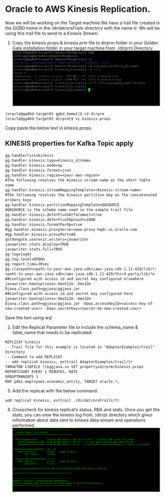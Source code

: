 # Oracle to AWS Kinesis Replication.
Now we will be working on the Target machine.We have a trail file created in the GGBD home in the /dirdat/oraTrails directory with the name tr. We will be using this trail file to send to a Kinesis Stream.

1. Copy the kinesis.props & kinesis.prm file to dirprm folder in your Golden Gate installation folder in your target machine from ./dirprm Directory.
![](/images/kineisis_1.PNG)
```
[oracle@gg4bd-target01 ggbd_home1]$ cd dirprm
[oracle@gg4bd-target01 dirprm]$ vi kinesis.props
```
Copy paste the below text in kinesis.props.


## KINESIS properties for Kafka Topic apply

```
gg.handlerlist=kinesis
gg.handler.kinesis.type=kinesis_streams
gg.handler.kinesis.mode=op
gg.handler.kinesis.format=json
gg.handler.kinesis.region=<your-aws-region>
#The following resolves the Kinesis stream name as the short table name
gg.handler.kinesis.streamMappingTemplate=<Kinesis-stream-name>
#The following resolves the Kinesis partition key as the concatenated primary keys
gg.handler.kinesis.partitionMappingTemplate=QASOURCE
#QASOURCE is the schema name used in the sample trail file
gg.handler.kinesis.deferFlushAtTxCommit=true
gg.handler.kinesis.deferFlushOpCount=1000
gg.handler.kinesis.formatPerOp=true
#gg.handler.kinesis.proxyServer=www-proxy-hqdc.us.oracle.com
#gg.handler.kinesis.proxyPort=80
goldengate.userexit.writers=javawriter
javawriter.stats.display=TRUE
javawriter.stats.full=TRUE
gg.log=log4j
gg.log.level=DEBUG
gg.report.time=30sec
gg.classpath=<path-to-your-aws-java-sdk>/aws-java-sdk-1.11.429/lib/*:<path-to-your-aws-java-sdk>/aws-java-sdk-1.11.429/third-party/lib/*e
##Configured with access id and secret key configured elsewhere
javawriter.bootoptions=-Xmx512m -Xms32m -Djava.class.path=ggjava/ggjava.jar
##Configured with access id and secret key configured here
javawriter.bootoptions=-Xmx512m -Xms32m -Djava.class.path=ggjava/ggjava.jar -Daws.accessKeyId=<access-key-of-new-created-user> -Daws.secretKey=<secret-ke-new-created-user>

```
Save the text using wq!

2. Edit the Replicat Parameter file to include the schema_name & table_name that needs to be replicated.
```
REPLICAT kinesis
-- Trail file for this example is located in "AdapterExamples/trail" directory
-- Command to add REPLICAT
-- add replicat kinesis, exttrail AdapterExamples/trail/tr
TARGETDB LIBFILE libggjava.so SET property=dirprm/kinesis.props
REPORTCOUNT EVERY 1 MINUTES, RATE
GROUPTRANSOPS 1
MAP pdb1.employees.economic_entity, TARGET oracle.*;
```
3. Add the replicat with the below command.
```
add replicat kinesis, exttrail ./dirdat/oraTrails/tr
```
4. Crosscheck for kinesis replicat’s status, RBA and stats.
Once you get the stats, you can view the kinesis.log from. /dirrpt directory which gives information about data sent to kinesis data stream and operations performed.
![](/images/kinesis_log[1].png)

